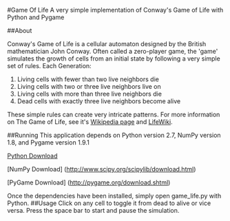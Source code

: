 #Game Of Life
A very simple implementation of Conway's Game of Life with Python and Pygame

##About 

Conway's Game of Life is a cellular automaton designed by the British mathematician John Conway. Often called a zero-player game, the 'game' simulates the growth of cells from an initial state by following a very simple set of rules.
Each Generation:

1. Living cells with fewer than two live neighbors die
2. Living cells with two or three live neighbors live on
3. Living cells with more than three live neighbors die
4. Dead cells with exactly three live neighbors become alive

These simple rules can create very intricate patterns.
For more information on The Game of Life, see it's [Wikipedia page](https://en.wikipedia.org/wiki/Conway%27s_Game_of_Life) and [LifeWiki](http://www.conwaylife.com/wiki/Main_Page).

##Running
This application depends on Python version 2.7, NumPy version 1.8, and Pygame version 1.9.1

[Python Download](http://python.org/download/)

[NumPy Download] (http://www.scipy.org/scipylib/download.html)

[PyGame Download] (http://pygame.org/download.shtml)

Once the dependencies have been installed, simply open game_life.py with Python.
##Usage
Click on any cell to toggle it from dead to alive or vice versa.
Press the space bar to start and pause the simulation. 

